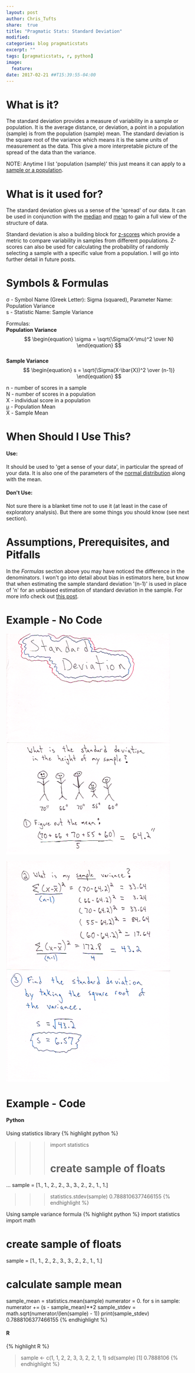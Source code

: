 ```yaml
---
layout: post
author: Chris_Tufts
share:  true
title: "Pragmatic Stats: Standard Deviation"
modified:
categories: blog pragmaticstats
excerpt: ""
tags: [pragmaticstats, r, python]
image:
  feature:
date: 2017-02-21 ##T15:39:55-04:00
---
```


# What is it?
The standard deviation provides a measure of variability in a sample or population.
It is the average distance, or deviation, a point in a population (sample) is
from the population (sample) mean.  The standard deviation is the square root of
the variance which means it is the same units of measurement as the data.  This
give a more interpretable picture of the spread of the data than the variance.

NOTE: Anytime I list 'population (sample)' this just means it can apply to a
[sample or a population](http://stats.stackexchange.com/questions/269/what-is-the-difference-between-a-population-and-a-sample#answer-416).  

# What is it used for?
The standard deviation gives us a sense of the 'spread' of our data. It can be used in
conjunction with the [median](http://miningthedetails.com/blog/r/python/pragmatic/stats/PragmaticPostMedian/) and [mean](http://miningthedetails.com/blog/r/python/pragmatic/stats/PragmaticPostMean/) to gain a full view of the structure of data.

Standard deviation is also a building block for [z-scores](https://en.wikipedia.org/wiki/Standard_score) which provide a
metric to compare variability in samples from different populations. Z-scores
can also be used for calculating the probability of randomly selecting a sample
with a specific value from a population. I will go into further detail in future
posts.


# Symbols & Formulas
&sigma; - Symbol Name (Greek Letter): Sigma (squared),
  Parameter Name: Population Variance<br/>
s - Statistic Name: Sample Variance

Formulas:<br />
<b>Population Variance</b><br/>
<span>
$$
\begin{equation}
\sigma = \sqrt{\Sigma(X-\mu)^2 \over N}
\end{equation}
$$
</span><br/>
<b>Sample Variance</b><br/>
<span>
$$
\begin{equation}
s = \sqrt{\Sigma(X-\bar{X})^2 \over (n-1)}
\end{equation}
$$
</span>

n - number of scores in a sample<br />
N - number of scores in a population<br />
X - individual score in a population<br/>
&mu; - Population Mean<br />
X&#772; - Sample Mean


# When Should I Use This?

#### Use:
It should be used to 'get a sense of your data', in particular the spread of
your data. It is also one of the parameters of the [normal distribution](http://stattrek.com/probability-distributions/normal.aspx)
along with the mean.

#### Don't Use:
Not sure there is a blanket time not to use it (at least in the case of
exploratory analysis).  But there are some things you should know (see next section).


# Assumptions, Prerequisites, and Pitfalls

In the <i>Formulas</i> section above you may have noticed the difference in the
denominators. I won't go into detail about bias in estimators here, but know that
when estimating the sample standard deviation '(n-1)' is used in place of 'n' for an
unbiased estimation of standard deviation in the sample. For more info check out [this
post](http://stats.stackexchange.com/questions/51237/population-variance-and-sample-variance#answer-51239).  

# Example - No Code

![Standard Deviation Page 1 and 2](/images/stdev/slides1_2.png)

![Standard Deviation Page 3 and 4](/images/stdev/slides3_4.png)


# Example - Code

#### Python

Using statistics library
{% highlight python %}
>>> import statistics
>>> # create sample of floats
... sample = [1., 1., 2., 2., 3., 3., 2., 2., 1., 1.]
>>> statistics.stdev(sample)
0.7888106377466155
{% endhighlight %}

Using sample variance formula
{% highlight python %}
import statistics
import math
# create sample of floats
sample = [1., 1., 2., 2., 3., 3., 2., 2., 1., 1.]
# calculate sample mean
sample_mean = statistics.mean(sample)
numerator = 0.
for s in sample:
  numerator += (s - sample_mean)**2
sample_stdev = math.sqrt(numerator/(len(sample) - 1))
print(sample_stdev)
0.7888106377466155
{% endhighlight %}

#### R
{% highlight R %}
> sample <- c(1, 1, 2, 2, 3, 3, 2, 2, 1, 1)
> sd(sample)
[1] 0.7888106
{% endhighlight %}

[jekyll-gh]: https://github.com/jekyll/jekyll
[jekyll]:    http://jekyllrb.com
